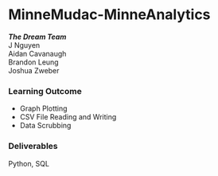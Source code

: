 # MinneMudac-MinneAnalytics
***The Dream Team***
<br />J Nguyen<br />Aidan Cavanaugh<br />Brandon Leung<br />Joshua Zweber

### Learning Outcome
- Graph Plotting
- CSV File Reading and Writing
- Data Scrubbing

### Deliverables
Python, SQL
